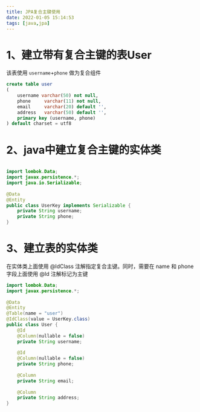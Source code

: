 ```yaml
---
title: JPA复合主键使用
date: 2022-01-05 15:14:53
tags: [java,jpa]
---
```


# 1、建立带有复合主键的表User

该表使用 `username`+`phone` 做为复合组件

```sql
create table user
(
    username varchar(50) not null,
    phone     varchar(11) not null,
    email     varchar(20) default '',
    address   varchar(50) default '',
    primary key (username, phone)
) default charset = utf8
```

# 2、java中建立复合主键的实体类

```java

import lombok.Data;
import javax.persistence.*;
import java.io.Serializable;
 
@Data
@Entity
public class UserKey implements Serializable {
    private String username;
    private String phone;
}
```

# 3、建立表的实体类

在实体类上面使用 @IdClass 注解指定复合主键。同时，需要在 name 和 phone 字段上面使用 @Id 注解标记为主键

```java
import lombok.Data;
import javax.persistence.*;
 
@Data
@Entity
@Table(name = "user")
@IdClass(value = UserKey.class)
public class User {
    @Id
    @Column(nullable = false)
    private String username;
 
    @Id
    @Column(nullable = false)
    private String phone;
 
    @Column
    private String email;
 
    @Column
    private String address;
}
```

